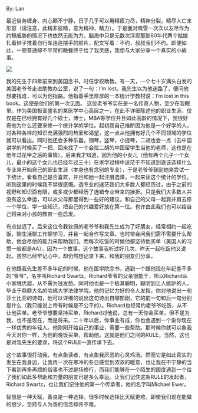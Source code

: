 By: Lan

最近俗务缠身，内心颇不宁静，日子几乎可以用精疲力尽，精神分裂，精尽人亡来形容（请注意，此精非彼精，意为精神，精力）。于是面对晓雪一次次以友尽作为约稿威胁的情况下也依然无能为力，脑海中只是无数次浮现那副80年代两个姑娘扎着辫子推着自行车连连摆手的照片，配文写着：不约，叔叔我们不约。即便如此，一顿普通却不平常的晚餐终于给了我灵感，我想与大家分享一个真实的小故事。

![](https://unsplash.com/photos/1x8-ig_tNCQ/download?ixid=MnwxMjA3fDB8MXxzZWFyY2h8NHx8d2FybSUyMHdpbnRlcnxlbnwwfHx8fDE2NDQ2NDgyNjA&force=true&w=640)

我的先生于四年前来到美国念书，时任学校助教。有一天，一个七十岁满头白发的美国老爷爷走进助教办公室，说了一句：I’m lost。我先生以为他迷路了，便问他想要找谁，可以为他指路。他指着手里厚厚的一本统计学教材说：I’m lost in this book。这便是他们的第一次见面。
这位老爷爷实在是一名传奇人物，至少在我眼里。作为美国极富盛名的某医学中心高层之一，在此不详细陈述他的职业生涯，仅仅是在已经拥有好几个硕士，博士，MBA等学位并且如此高龄的情况下，我很好奇他为什么还要来修一个统计学的学位。起初我自己推断因为他是一个好学的人，对各种各样的知识充满强烈的热爱和渴望，这一点从他拥有好几个不同领域的学位就可以看出。同时他还会多种乐器，钢琴，竖琴，小提琴，二胡也会一点（去中国讲学的时候买了一把，回来找了一个会拉二胡的中国留学生当他的老师，这也是在他年过花甲之后的事情）。后来我才知道，因为他的小女儿（他有两个儿子一个女儿，最小的这个女儿也已经年过三十）在求学过程中迷茫于不知道到底该选择什么专业来开始自己的职业生涯（本身也有念别的专业），于是老爷爷鼓励她来尝试一下统计，看看自己是否喜欢，并且和她一起注册选课，一起来读这个统计的学位。听到这里的时候我不禁很感慨。选专业的迷茫我们大多数人都经历过，由于之前的视野和知识面有限，或多或少都经历了选错专业带来的挫折。只是我们大多数人并没有这么幸运，可以从父母那里得到一些好的建议，和自己的父母一起肩并肩去修一个学位，学一些知识，把自己的兴趣爱好放在第一位。也许由此我们也可以给自己将来对小孩的教育一些启发。

有点扯远了。后来这位令我钦佩的老爷爷和我先生成为了好朋友，经常相约一起吃饭，聊生活聊工作聊学习，并且一起合作写文章。也时常会问我们需不需要什么帮助，他会尽他的能力来帮助我们。而每次吃饭的时候他都坚持他买单（美国人的习惯一般都是AA），因为一个故事。这个故事我听过好几次，昨天一起吃饭他又说起。虽然已经牢记心中，却仍然想记录下来，和我的朋友们分享。

在他跟我先生差不多年纪的时候，他在医学院念书，遇到一个跟他现在年纪差不多的“爷爷”，名字叫Richard Swartz。Richard爷爷的父亲很能干，所以Richard从小家境优越，从不需为钱发愁。同时他也是一个极其聪明，聪明到让人嫉妒的人，毕业于鼎鼎大名的哈佛大学法律学院。他的记忆力好的令人发指，你对他说出一句莎士比亚的诗句，他可以详细的说出这句诗出自哪部剧，它的前一句和后一句分别是什么（我只能说上帝有时候是不公平的）。Richard也经常约老爷爷吃饭，从不让他买单。老爷爷想要坚持买单，Richard对他说，总有一天你会买单，但不是为我，也不是现在，而是将来。二十年以后，你事业有成，你也会遇到一个象你现在一样优秀的年轻人。他刚刚开始自己的事业，需要一些帮助。那时候你就可以象我今天对你一样，为他的晚饭买单，帮助他。这就是他们之间的RULE。当然，这也是对我先生的要求，将这个RULE一直传承下去。

这个故事很打动我，有点象读者，有点象我厌恶的心灵鸡汤。然而它是如此真实的发生在我身边，让我再一次在寒冷的冬日感觉到浓浓的暖意，也让我在不宁静的当下看到再多再烦的俗事也不过是场修行，而我们能够在一个陌生的国度遇到一个给了我们如此多帮助和力量的朋友已是多么幸运。让我们记住这条RULE的发起者，Richard Swartz，也让我们记住他的第一个传承者，他的名字叫Michael Ewer。

智慧是一种天赋，善良是一种选择。很多时候选择比天赋更难。即使我们现在能做的很少，坚持与人为善的信念却并不难。

<!-- ##{"timestamp":1422115200}## -->